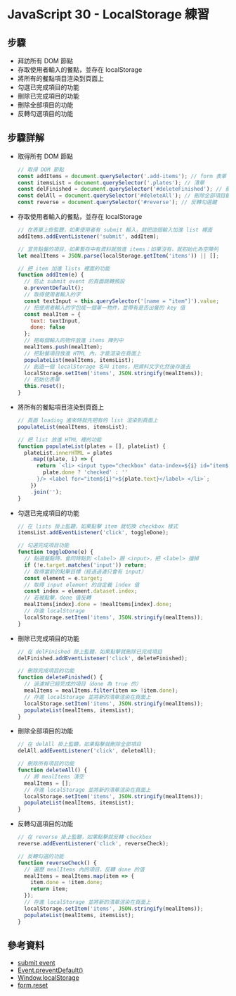 # JavaScript 30 - LocalStorage 練習

## 步驟

- 拜訪所有 DOM 節點
- 存取使用者輸入的餐點，並存在 localStorage
- 將所有的餐點項目渲染到頁面上
- 勾選已完成項目的功能
- 刪除已完成項目的功能
- 刪除全部項目的功能
- 反轉勾選項目的功能

## 步驟詳解

- 取得所有 DOM 節點
  ```javascript
  // 取得 DOM 節點
  const addItems = document.querySelector('.add-items'); // form 表單
  const itemsList = document.querySelector('.plates'); // 清單
  const delFinished = document.querySelector('#deleteFinished'); // 刪除完成項目鍵
  const delAll = document.querySelector('#deleteAll'); // 刪除全部項目鍵
  const reverse = document.querySelector('#reverse'); // 反轉勾選鍵
  ```
- 存取使用者輸入的餐點，並存在 localStorage

  ```javascript
  // 在表單上掛監聽，如果使用者有 submit 輸入，就把這個輸入加進 list 裡面
  addItems.addEventListener('submit', addItem);

  // 宣告點餐的項目，如果暫存中有資料就放進 items；如果沒有，就初始化為空陣列
  let mealItems = JSON.parse(localStorage.getItem('items')) || [];

  // 把 item 加進 lists 裡面的功能
  function addItem(e) {
    // 防止 submit event 的頁面跳轉預設
    e.preventDefault();
    // 取得使用者輸入的字
    const textInput = this.querySelector('[name = "item"]').value;
    // 把使用者輸入的字包成一個單一物件，並帶有是否出餐的 key 值
    const mealItem = {
      text: textInput,
      done: false
    };
    // 把每個輸入的物件放進 items 陣列中
    mealItems.push(mealItem);
    // 把點餐項目放進 HTML 內，才能渲染在頁面上
    populateList(mealItems, itemsList);
    // 創造一個 localStorage 名叫 items，把資料文字化然後存進去
    localStorage.setItem('items', JSON.stringify(mealItems));
    // 初始化表單
    this.reset();
  }
  ```

- 將所有的餐點項目渲染到頁面上

  ```javascript
  // 頁面 loading 進來時就先把有的 list 渲染到頁面上
  populateList(mealItems, itemsList);

  // 把 list 放進 HTML 裡的功能
  function populateList(plates = [], plateList) {
    plateList.innerHTML = plates
      .map((plate, i) => {
        return `<li> <input type="checkbox" data-index=${i} id="item${i}" ${
          plate.done ? 'checked' : ''
        }/> <label for="item${i}">${plate.text}</label> </li>`;
      })
      .join('');
  }
  ```

- 勾選已完成項目的功能

  ```javascript
  // 在 lists 掛上監聽，如果點擊 item 就切換 checkbox 樣式
  itemsList.addEventListener('click', toggleDone);

  // 勾選完成項目功能
  function toggleDone(e) {
    // 點選餐點時，會同時點到 <label> 跟 <input>，把 <label> 擋掉
    if (!e.target.matches('input')) return;
    // 取得當前的點擊目標（經過過濾只會有 input）
    const element = e.target;
    // 取得 input element 的自定義 index 值
    const index = element.dataset.index;
    // 若被點擊，done 值反轉
    mealItems[index].done = !mealItems[index].done;
    // 存進 localStorage
    localStorage.setItem('items', JSON.stringify(mealItems));
  }
  ```

- 刪除已完成項目的功能

  ```javascript
  // 在 delFinished 掛上監聽，如果點擊就刪除已完成項目
  delFinished.addEventListener('click', deleteFinished);

  // 刪除完成項目的功能
  function deleteFinished() {
    // 過濾掉已經完成的項目（done 為 true 的）
    mealItems = mealItems.filter(item => !item.done);
    // 存進 localStorage 並將新的清單渲染在頁面上
    localStorage.setItem('items', JSON.stringify(mealItems));
    populateList(mealItems, itemsList);
  }
  ```

- 刪除全部項目的功能

  ```javascript
  // 在 delAll 掛上監聽，如果點擊就刪除全部項目
  delAll.addEventListener('click', deleteAll);

  // 刪除所有項目的功能
  function deleteAll() {
    // 將 mealItems 清空
    mealItems = [];
    // 存進 localStorage 並將新的清單渲染在頁面上
    localStorage.setItem('items', JSON.stringify(mealItems));
    populateList(mealItems, itemsList);
  }
  ```

- 反轉勾選項目的功能

  ```javascript
  // 在 reverse 掛上監聽，如果點擊就反轉 checkbox
  reverse.addEventListener('click', reverseCheck);

  // 反轉勾選的功能
  function reverseCheck() {
    // 遍歷 mealItems 內的項目，反轉 done 的值
    mealItems = mealItems.map(item => {
      item.done = !item.done;
      return item;
    });
    // 存進 localStorage 並將新的清單渲染在頁面上
    localStorage.setItem('items', JSON.stringify(mealItems));
    populateList(mealItems, itemsList);
  }
  ```

## 參考資料

- [submit event](https://developer.mozilla.org/zh-TW/docs/Web/API/HTMLFormElement/submit_event)
- [Event.preventDefault()](https://developer.mozilla.org/zh-TW/docs/Web/API/Event/preventDefault)
- [Window.localStorage](https://developer.mozilla.org/zh-TW/docs/Web/API/Window/localStorage)
- [form.reset](https://developer.mozilla.org/zh-CN/docs/Web/API/HTMLFormElement/reset)
